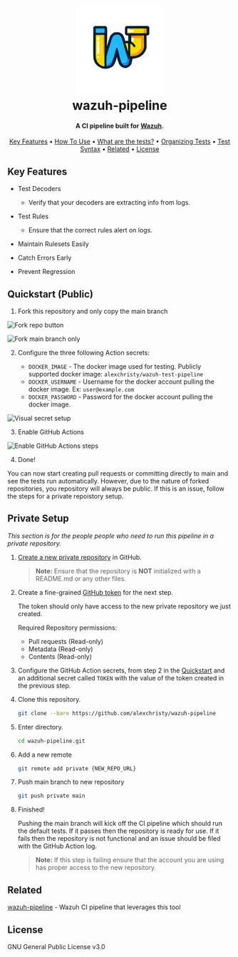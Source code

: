 
<h1 align="center">
  <br>
  <a href="https://ufsit.club/teams/blue.html"><img src="https://raw.githubusercontent.com/alexchristy/wazuh-pipeline/main/assets/img/wazuh-pipeline.png" alt="WazuhTest" width="200"></a>
  <br>
  wazuh-pipeline
  <br>
</h1>

<h4 align="center">A CI pipeline built for <a href="https://wazuh.com" target="_blank">Wazuh</a>.</h4>

<p align="center">
  <a href="#key-features">Key Features</a> •
  <a href="#how-to-use">How To Use</a> •
  <a href="#what-are-the-tests">What are the tests?</a> •
  <a href="#organizing-tests">Organizing Tests</a> •
  <a href="#test-syntax">Test Syntax</a> •
  <a href="#related">Related</a> •
  <a href="#license">License</a>
</p>

## Key Features

* Test Decoders
  - Verify that your decoders are extracting info from logs.

* Test Rules
  - Ensure that the correct rules alert on logs.

* Maintain Rulesets Easily

* Catch Errors Early

* Prevent Regression

## Quickstart (Public)

1. Fork this repository and only copy the main branch

![Fork repo button](https://github.com/user-attachments/assets/f6e3dbbc-e7f3-4d79-9d38-3e82511d3bb0)

![Fork main branch only](https://github.com/user-attachments/assets/90a0ceae-fb0e-42b2-b22c-0d9c836cc724)

2. Configure the three following Action secrets:

    * `DOCKER_IMAGE` - The docker image used for testing. Publicly supported docker image: `alexchristy/wazuh-test-pipeline`
    * `DOCKER_USERNAME` - Username for the docker account pulling the docker image. Ex: `user@example.com`
    * `DOCKER_PASSWORD` - Password for the docker account pulling the docker image.

![Visual secret setup](https://github.com/user-attachments/assets/535f8523-6b15-42f8-9adb-57b830a772ec)

3. Enable GitHub Actions

![Enable GitHub Actions steps](https://github.com/user-attachments/assets/b89fba97-9aad-40cb-9560-437ad26aaa91)

4. Done!

You can now start creating pull requests or committing directly to main and see the tests run automatically. However, due to the nature of forked repositories, you repository will always be public. If this is an issue, follow the steps for a private repoistory setup.

## Private Setup

*This section is for the people people who need to run this pipeline in a private repository.*



1. [Create a new private repository](https://docs.github.com/en/repositories/creating-and-managing-repositories/creating-a-new-repository) in GitHub.

    > **Note:** Ensure that the repository is **NOT** initialized with a README.md or any other files.

2. Create a fine-grained [GitHub token](https://docs.github.com/en/authentication/keeping-your-account-and-data-secure/managing-your-personal-access-tokens) for the next step.

    The token should only have access to the new private repository we just created.

    Required Repository permissions:
    * Pull requests (Read-only)
    * Metadata (Read-only)
    * Contents (Read-only)

3. Configure the GitHub Action secrets, from step 2 in the [Quickstart](#quickstart-public) and an additional secret called `TOKEN` with the value of the token created in the previous step.

4. Clone this repository.

    ```bash
    git clone --bare https://github.com/alexchristy/wazuh-pipeline
    ```

5. Enter directory.

    ```bash
    cd wazuh-pipeline.git
    ```

5. Add a new remote

    ```bash
    git remote add private {NEW_REPO_URL}
    ```

6. Push main branch to new repository

    ```bash
    git push private main
    ```

7. Finished!

    Pushing the main branch will kick off the CI pipeline which should run the default tests. If it passes then the repository is ready for use. If it fails then the repository is not functional and an issue should be filed with the GitHub Action log.

    >**Note:** If this step is failing ensure that the account you are using has proper access to the new repository.

## Related

[wazuh-pipeline](https://github.com/alexchristy/wazuh-pipeline) - Wazuh CI pipeline that leverages this tool

## License

GNU General Public License v3.0